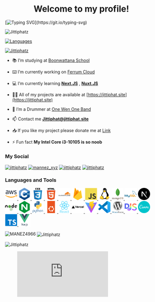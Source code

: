 <h1 align="center">Welcome to my profile!</h1>

[![Typing SVG](https://readme-typing-svg.demolab.com?font=Prompt&pause=1000&random=false&width=435&lines=Welcome+to+my+profile+GitHub!;My+Name+is+Jittiphat+Somsai.;I+study+in+Boonwattana+School.;I+like+coding+and+playing+drums.)](https://git.io/typing-svg)

<p align="left"> <img src="https://komarev.com/ghpvc/?username=Jittiphatz&label=Profile%20views&color=0e75b6&style=flat" alt="Jittiphatz" /> </p>

[![Languages](https://github-readme-stats.vercel.app/api/top-langs/?username=Jittiphatz&layout=compact&langs_count=10&hide_border=true&custom_title=Languages&bg_color=00000000&hide=PHP)](https://github.com/Jittiphatz)

<p align="left"> <a href="https://github.com/ryo-ma/github-profile-trophy"><img src="https://github-profile-trophy.vercel.app/?username=Jittiphatz" alt="Jittiphatz" /></a> </p>

- 📚 I’m studying at [Boonwattana School](https://boon.ac.th)

- ⌨️ I’m currently working on [Ferrum Cloud](https://cloud.fe-grp.com)

- 💻 I’m currently learning [**Next.JS**](https://nextjs.org/) , [**Nuxt.JS**](https://nuxt.com/)

- 👨‍💻 All of my projects are available at [https://jittiphat.site](https://jittiphat.site)

- 🥁 I’m a Drummer at [One Wen One Band](https://www.instagram.com/onewenoneband/)

- 📫 Contact me **Jittiphat@jittiphat.site**

- 📥 If you like my project please donate me at [Link](https://ezdn.app/MANNEZ)

- ⚡ Fun fact **My Intel Core i3-10105 is so noob**

<h3 align="left">My Social</h3>
<p align="left">
<a href="https://www.facebook.com/Jittiphatz4966" target="blank"><img align="center" src="https://raw.githubusercontent.com/rahuldkjain/github-profile-readme-generator/master/src/images/icons/Social/facebook.svg" alt="jittiphatz" height="30" width="40" /></a>
<a href="https://www.instagram.com/mannez_xyz" target="blank"><img align="center" src="https://raw.githubusercontent.com/rahuldkjain/github-profile-readme-generator/master/src/images/icons/Social/instagram.svg" alt="mannez_xyz" height="30" width="40" /></a>
<a href="https://www.youtube.com/@mannez_dev" target="blank"><img align="center" src="https://raw.githubusercontent.com/rahuldkjain/github-profile-readme-generator/master/src/images/icons/Social/youtube.svg" alt="jittiphatz" height="35" width="40" /></a>
<a href="https://discord.com/users/776836808259534878" target="blank"><img align="center" src="https://raw.githubusercontent.com/rahuldkjain/github-profile-readme-generator/master/src/images/icons/Social/discord.svg" alt="jittiphatz" height="40" width="40" /></a>
</p>

<h3 align="left">Languages and Tools</h3>
</a> <a href="https://aws.amazon.com" target="_blank" rel="noreferrer"> <img src="https://raw.githubusercontent.com/devicons/devicon/master/icons/amazonwebservices/amazonwebservices-original-wordmark.svg" alt="aws" width="40" height="40"/><a href="https://www.w3schools.com/cs/" target="_blank" rel="noreferrer"> <img src="https://raw.githubusercontent.com/devicons/devicon/master/icons/cplusplus/cplusplus-original.svg" alt="cplusplus" width="40" height="40"/> </a> <a href="https://www.w3schools.com/css/" target="_blank" rel="noreferrer"> <img src="https://raw.githubusercontent.com/devicons/devicon/master/icons/css3/css3-original-wordmark.svg" alt="css3" width="40" height="40"/> </a> </a> <a href="https://www.w3.org/html/" target="_blank" rel="noreferrer"> <img src="https://raw.githubusercontent.com/devicons/devicon/master/icons/html5/html5-original-wordmark.svg" alt="html5" width="40" height="40"/> </a> <a href="https://expressjs.com" target="_blank" rel="noreferrer"> <a href="https://www.cloudflare.com/" target="_blank" rel="noreferrer"> <img src="https://raw.githubusercontent.com/devicons/devicon/master/icons/cloudflare/cloudflare-original-wordmark.svg" alt="cloudflare" width="40" height="40"/> </a> <a href="https://firebase.google.com/" target="_blank" rel="noreferrer"> <img src="https://raw.githubusercontent.com/devicons/devicon/refs/heads/master/icons/firebase/firebase-original.svg" alt="firebase" width="40" height="40"/> </a> <a href="https://developer.mozilla.org/en-US/docs/Web/JavaScript" target="_blank" rel="noreferrer"> <img src="https://raw.githubusercontent.com/devicons/devicon/master/icons/javascript/javascript-original.svg" alt="javascript" width="40" height="40"/> </a> <a href="https://www.linux.org/" target="_blank" rel="noreferrer"> <img src="https://raw.githubusercontent.com/devicons/devicon/master/icons/linux/linux-original.svg" alt="linux" width="40" height="40"/> </a> <a href="https://www.mongodb.com/" target="_blank" rel="noreferrer"> <img src="https://raw.githubusercontent.com/devicons/devicon/master/icons/mongodb/mongodb-original-wordmark.svg" alt="mongodb" width="40" height="40"/> </a> <a href="https://www.mysql.com/" target="_blank" rel="noreferrer"> <img src="https://raw.githubusercontent.com/devicons/devicon/master/icons/mysql/mysql-original-wordmark.svg" alt="mysql" width="40" height="40"/> </a> <a href="https://nextjs.org/" target="_blank" rel="noreferrer"> <img src="https://raw.githubusercontent.com/devicons/devicon/refs/heads/master/icons/nextjs/nextjs-original.svg" alt="nextjs" width="40" height="40"/> </a> <a href="https://nodejs.org" target="_blank" rel="noreferrer"> <img src="https://raw.githubusercontent.com/devicons/devicon/master/icons/nodejs/nodejs-original-wordmark.svg" alt="nodejs" width="40" height="40"/> </a> <a href="https://www.nginx.com/" target="_blank" rel="noreferrer"> <img src="https://raw.githubusercontent.com/devicons/devicon/master/icons/nginx/nginx-original.svg" alt="nginx" width="40" height="40"/> </a>  <a href="https://www.python.org/" target="_blank" rel="noreferrer"> <img src="https://raw.githubusercontent.com/devicons/devicon/master/icons/python/python-original-wordmark.svg" alt="python" width="40" height="40"/> </a> <a href="https://ubuntu.com/" target="_blank" rel="noreferrer"> <img src="https://raw.githubusercontent.com/devicons/devicon/refs/heads/master/icons/ubuntu/ubuntu-original.svg" alt="ubuntu" width="40" height="40"/> </a> <a href="https://reactjs.org/" target="_blank" rel="noreferrer"> <img src="https://raw.githubusercontent.com/devicons/devicon/master/icons/react/react-original-wordmark.svg" alt="react" width="40" height="40"/> </a> <a href="https://vercel.com/" target="_blank" rel="noreferrer"> <img src="https://raw.githubusercontent.com/devicons/devicon/master/icons/vercel/vercel-original-wordmark.svg" alt="vercel" width="40" height="40"/> </a> <a href="https://vitejs.dev/" target="_blank" rel="noreferrer"> <img src="https://raw.githubusercontent.com/devicons/devicon/master/icons/vitejs/vitejs-original.svg" alt="vitejs" width="40" height="40"/> </a> <a href="https://code.visualstudio.com/" target="_blank" rel="noreferrer"> <img src="https://raw.githubusercontent.com/devicons/devicon/master/icons/vscode/vscode-original.svg" alt="vscode" width="40" height="40"/> </a> <a href="https://wordpress.com/" target="_blank" rel="noreferrer"> <img src="https://raw.githubusercontent.com/devicons/devicon/master/icons/wordpress/wordpress-original.svg" alt="wordpress" width="40" height="40"/> </a> <a href="https://discord.js.org/" target="_blank" rel="noreferrer"> <img src="https://raw.githubusercontent.com/devicons/devicon/master/icons/discordjs/discordjs-original.svg" alt="discordjs" width="40" height="40"/> </a> <a href="https://www.canva.com/" target="_blank" rel="noreferrer"> <img src="https://raw.githubusercontent.com/devicons/devicon/master/icons/canva/canva-original.svg" alt="canva" width="40" height="40"/> </a> <a href="https://www.typescriptlang.org/" target="_blank" rel="noreferrer"> <img src="https://raw.githubusercontent.com/devicons/devicon/master/icons/typescript/typescript-original.svg" alt="typescript" width="40" height="40"/> </a> <a href="https://vuejs.org/" target="_blank" rel="noreferrer"> <img src="https://raw.githubusercontent.com/devicons/devicon/master/icons/vuejs/vuejs-original-wordmark.svg" alt="vuejs" width="40" height="40"/> </a> </p>


<p><img align="left" src="https://lanyard.cnrad.dev/api/776836808259534878" alt="MANEZ4966" /></p>

<p>&nbsp;<img align="center" src="https://github-readme-stats.vercel.app/api?username=Jittiphatz&show_icons=true&theme=gruvbox&include_all_commits=true&count_private=true" alt="Jittiphatz" /></p>

<p><img align="center" src="https://github-readme-streak-stats.herokuapp.com/?user=Jittiphatz&" alt="Jittiphatz" /></p>


<figure><embed src="https://wakatime.com/share/@018db4da-85ba-4f41-8efd-4ae5176d9ab7/3d96d50c-604d-47ca-838d-a8265f4459f0.svg"></embed></figure>
